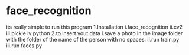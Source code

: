 # face_recognition
  its really simple to run this program
	1.Installation
		i.face_recognition
		ii.cv2
		iii.pickle
		iv python
	2.to insert yout data
	 i.save a photo in the image folder with the folder of the name of the person with no spaces.
		ii.run train.py
		iii.run faces.py
